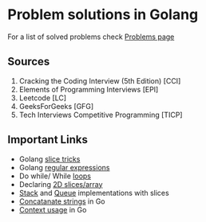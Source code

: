 # Problem solutions in Golang

<!-- This describes solved/intended-to-solve problem set with pointers to sample solutions -->
For a list of solved problems check [Problems page](./PROBLEMS.md)

## Sources
1. Cracking the Coding Interview (5th Edition) [CCI]
2. Elements of Programming Interviews [EPI]
3. Leetcode [LC]
4. GeeksForGeeks [GFG]
5. Tech Interviews Competitive Programming [TICP]


## Important Links
* Golang [slice tricks](https://github.com/golang/go/wiki/SliceTricks)
* Golang [regular expressions](https://gobyexample.com/regular-expressions)
* Do while/ While [loops](https://yourbasic.org/golang/do-while-loop/) 
* Declaring [2D slices/array](https://stackoverflow.com/questions/39804861/what-is-a-concise-way-to-create-a-2d-slice-in-go)
* [Stack](https://stackoverflow.com/questions/28541609/looking-for-reasonable-stack-implementation-in-golang) and [Queue](https://stackoverflow.com/questions/2818852/is-there-a-queue-implementation) implementations with slices
* [Concatanate strings](https://www.geeksforgeeks.org/different-ways-to-concatenate-two-strings-in-golang/)  in Go 
* [Context usage](http://p.agnihotry.com/post/understanding_the_context_package_in_golang/) in Go






 